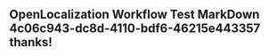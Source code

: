 <properties
ms.topic="hero-topic"
ms.test1="hero-topic"
ms.test2="test"/>


## OpenLocalization Workflow Test MarkDown 4c06c943-dc8d-4110-bdf6-46215e443357 thanks!



<!--HONumber=Aug16_HO5-->


